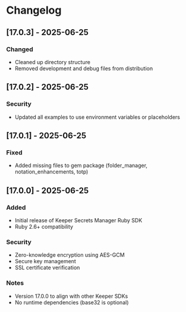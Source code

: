 # Changelog

## [17.0.3] - 2025-06-25

### Changed
- Cleaned up directory structure
- Removed development and debug files from distribution

## [17.0.2] - 2025-06-25

### Security
- Updated all examples to use environment variables or placeholders

## [17.0.1] - 2025-06-25

### Fixed
- Added missing files to gem package (folder_manager, notation_enhancements, totp)

## [17.0.0] - 2025-06-25

### Added
- Initial release of Keeper Secrets Manager Ruby SDK
- Ruby 2.6+ compatibility

### Security
- Zero-knowledge encryption using AES-GCM
- Secure key management
- SSL certificate verification

### Notes
- Version 17.0.0 to align with other Keeper SDKs
- No runtime dependencies (base32 is optional)